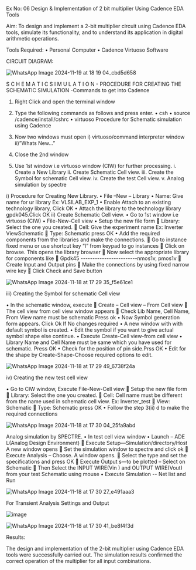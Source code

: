 
Ex No: 06     Design & Implementation of 2 bit multiplier Using Cadence EDA Tools   

Aim:
To design and implement a 2-bit multiplier circuit using Cadence EDA tools, simulate its functionality, and to understand its application in digital arithmetic operations.

Tools Required:
•	Personal Computer
•	Cadence Virtuoso Software

CIRCUIT DIAGRAM:

![WhatsApp Image 2024-11-19 at 18 19 04_cbd5d658](https://github.com/user-attachments/assets/9cfc8b17-e568-491b-a7e4-907355dfcfca)



S C H E M A T I C S I M U L A T I O N - PROCEDURE FOR CREATING THE SCHEMATIC SIMULATION -Commands to get into Cadence

1.	Right Click and open the terminal window
2.	Type the following commands as follows and press enter.
•	csh
•	source /cadence/install/cshrc
•	virtuoso 
Procedure for Schematic simulation using Cadence

1.	Now two windows must open i) virtuoso/command interpreter window ii)”Whats New…”
2.	Close the 2nd window
3.	Use 1st window i.e virtuoso window (CIW) for further processing.
i.	Create a New Library
ii.	Create Schematic Cell view.
iii.	Create the Symbol for schematic Cell view.
iv.	Create the test Cell view.
v.	Analog simulation by spectre


i)	Procedure for Creating New Library.
•	File –New – Library
•	Name: Give name for ur library Ex: VLSILAB_EXP_1
•	Enable Attach to an existing technology library, Click OK
•	Attach the library to the technology library gpdk045.Click OK
ii)	Create Schematic Cell view.
•	Go to 1st window i.e virtuoso (CIW)
•	File-New-Cell view
•	Setup the new file form
	Library: Select the one you created.
	Cell: Give the experiment name Ex: Inverter ViewSchematic
	Type: Schematic press OK
•	Add the required components from the libraries and make the connections.
	Go to instance fixed menu or use shortcut key “I” from keypad to go instances
	Click on browse. This opens the library browser
	Now select the appropriate library for components like 
	Gpdk45 ------------------------nmos1v, pmos1v
	Create Input and Output pins
	Make the connections by using fixed narrow wire key
	Click Check and Save button

![WhatsApp Image 2024-11-18 at 17 29 35_f5e61ce1](https://github.com/user-attachments/assets/ae712223-4cfb-4352-bd7a-3d4cbb00712d)

 
iii)	Creating the Symbol for schematic Cell view

•	In the schematic window, execute 
	Create – Cell view – From Cell view
	The cell view from cell view window appears
	Check Lib Name, Cell Name, From View name must be schematic Press ok
•	Now Symbol generation form appears. Click Ok If No changes required
•	A new window with with default symbol is created.
•	Edit the symbol if you want to give actual symbol shape else continue.
•	Execute Create-Cell view-from cell view
•	Library Name and Cell Name must be same which you have used for schematic. Press OK
•	Check for the position of pin side.Prss OK
•	Edit for the shape by Create-Shape-Choose required options to edit.

 ![WhatsApp Image 2024-11-18 at 17 29 49_6738f24a](https://github.com/user-attachments/assets/300b1d88-80e1-4c2f-8085-11df8c79b2c9)



iv)	Creating the new test cell view

•	Go to CIW window, Execute File-New-Cell view
	Setup the new file form
	Library: Select the one you created.
	Cell: Cell name must be different from the name used in schematic cell view. Ex: Inverter_test
	View: Schematic
	Type: Schematic press OK
•	Follow the step 3(ii) d to make the required connections


![WhatsApp Image 2024-11-18 at 17 30 04_25fa9abd](https://github.com/user-attachments/assets/c9d52ac2-ea7a-41b5-8e93-52c129778ada)


 

Analog simulation by SPECTRE.
•	In test cell view window
•	Launch – ADE L(Analog Design Environment)
	Execute Setup—Simulation/directory/Host A new window opens
	Set the simulation window to spectre and click ok
	Execute Analysis – Choose. A window opens.
	Select the type and set the specifications and press OK
	Execute Output s—to be plotted – Select on Schematic
	Then Select the INPUT WIRE(Vin ) and OUTPUT WIRE(Vout) from your test Schematic using mouse
•	Execute Simulation -- Net list and Run

![WhatsApp Image 2024-11-18 at 17 30 27_e491aaa3](https://github.com/user-attachments/assets/be7e7851-1dbd-4da4-92d4-7ffad18fdc03)




For Transient Analysis Settings and Output

![image](https://github.com/user-attachments/assets/91c899dc-77f5-4ebb-9738-85ccb495ecbf)



![WhatsApp Image 2024-11-18 at 17 30 41_be8f4f3d](https://github.com/user-attachments/assets/1dbbd373-67b4-4040-af5d-979428cf9cef)


  

Results:

The design and implementation of the 2-bit multiplier using Cadence EDA tools were successfully carried out. The simulation results confirmed the correct operation of the multiplier for all input combinations. 
